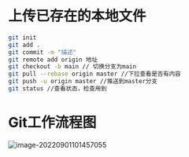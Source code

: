 # 上传已存在的本地文件

```sh
git init
git add .
git commit -m "描述"
git remote add origin 地址
git checkout -b main // 切换分支为main
git pull --rebase origin master //下拉查看是否有内容
git push -u origin master //推送到master分支
git status //查看状态，检查用到
```

# Git工作流程图

![image-20220901101457055](C:\Users\31330\Pictures\Typora\image-20220901101457055.png)









